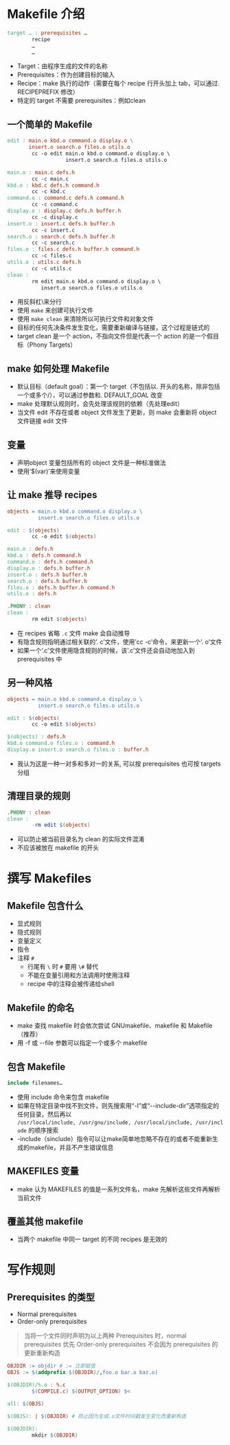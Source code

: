 # Makefile 介绍
```makefile
target … : prerequisites …
        recipe
        …
        …
```
- Target：由程序生成的文件的名称
- Prerequisites：作为创建目标的输入
- Recipe：make 执行的动作（需要在每个 recipe 行开头加上 tab，可以通过. RECIPEPREFIX 修改）
- 特定的 target 不需要 prerequisites：例如clean
## 一个简单的 Makefile
```makefile
edit : main.o kbd.o command.o display.o \
       insert.o search.o files.o utils.o
        cc -o edit main.o kbd.o command.o display.o \
                   insert.o search.o files.o utils.o

main.o : main.c defs.h
        cc -c main.c
kbd.o : kbd.c defs.h command.h
        cc -c kbd.c
command.o : command.c defs.h command.h
        cc -c command.c
display.o : display.c defs.h buffer.h
        cc -c display.c
insert.o : insert.c defs.h buffer.h
        cc -c insert.c
search.o : search.c defs.h buffer.h
        cc -c search.c
files.o : files.c defs.h buffer.h command.h
        cc -c files.c
utils.o : utils.c defs.h
        cc -c utils.c
clean :
        rm edit main.o kbd.o command.o display.o \
           insert.o search.o files.o utils.o
```
- 用反斜杠\来分行
- 使用 `make` 来创建可执行文件
- 使用 `make clean` 来清除所以可执行文件和对象文件
- 目标的任何先决条件发生变化，需要重新编译与链接，这个过程是链式的
- target clean 是一个 action，不指向文件但是代表一个 action 的是一个假目标（Phony Targets）
## make 如何处理 Makefile
- 默认目标（default goal）：第一个 target（不包括以. 开头的名称，除非包括一个或多个/），可以通过参数和. DEFAULT_GOAL 改变
- make 处理默认规则时，会先处理该规则的依赖（先处理edit）
- 当文件 edit 不存在或者 object 文件发生了更新，则 make 会重新将 object 文件链接 edit 文件
## 变量
- 声明object 变量包括所有的 object 文件是一种标准做法
- 使用‘$(var)’来使用变量
## 让 make 推导 recipes
```makefile
objects = main.o kbd.o command.o display.o \
          insert.o search.o files.o utils.o

edit : $(objects)
        cc -o edit $(objects)

main.o : defs.h
kbd.o : defs.h command.h
command.o : defs.h command.h
display.o : defs.h buffer.h
insert.o : defs.h buffer.h
search.o : defs.h buffer.h
files.o : defs.h buffer.h command.h
utils.o : defs.h

.PHONY : clean
clean :
        rm edit $(objects)
```
- 在 recipes 省略 `.c` 文件 make 会自动推导
- 有隐含规则指明通过相关联的’. c’文件，使用’cc -c’命令，来更新一个’. o’文件
- 如果一个’.c’文件使用隐含规则的时候，该’.c’文件还会自动地加入到 prerequisites 中
## 另一种风格
```makefile
objects = main.o kbd.o command.o display.o \
          insert.o search.o files.o utils.o

edit : $(objects)
        cc -o edit $(objects)

$(objects) : defs.h
kbd.o command.o files.o : command.h
display.o insert.o search.o files.o : buffer.h
```
- 我认为这是一种一对多和多对一的关系, 可以按 prerequisites 也可按 targets 分组
## 清理目录的规则
```makefile
.PHONY : clean
clean :
        -rm edit $(objects)
```
- 可以防止被当前目录名为 clean 的实际文件混淆
- 不应该被放在 makefile 的开头
# 撰写 Makefiles
## Makefile 包含什么
- 显式规则
- 隐式规则
- 变量定义
- 指令
- 注释 `#`
	- 行尾有 `\` 时 `#` 要用 `\#` 替代
	- 不能在变量引用和方法调用时使用注释
	- recipe 中的注释会被传递给shell
## Makefile 的命名
- make 查找 makefile 时会依次尝试 GNUmakefile、makefile 和 Makefile（推荐）
- 用 -f 或 --file 参数可以指定一个或多个 makefile
## 包含 Makefile
```makefile
include filenames…
```
- 使用 include 命令来包含 makefile
- 如果在特定目录中找不到文件，则先搜索用“-I”或“--include-dir”选项指定的任何目录，然后再以 `/usr/local/include, /usr/gnu/include, /usr/local/include, /usr/include` 的顺序搜索
- -include（sinclude）指令可以让make简单地忽略不存在的或者不能重新生成的makefile，并且不产生错误信息
## MAKEFILES 变量
- make 认为 MAKEFILES 的值是一系列文件名，make 先解析这些文件再解析当前文件
## 覆盖其他 makefile
- 当两个 makefile 中同一 target 的不同 recipes 是无效的
# 写作规则
## Prerequisites 的类型
- Normal prerequisites
- Order-only prerequisites
>当将一个文件同时声明为以上两种 Prerequisites 时，normal prerequisites 优先
>Order-only prerequisites 不会因为 prerequisites 的更新重新构造


```makefile
OBJDIR := objdir # := 立即赋值
OBJS := $(addprefix $(OBJDIR)/,foo.o bar.o baz.o)

$(OBJDIR)/%.o : %.c 
        $(COMPILE.c) $(OUTPUT_OPTION) $<

all: $(OBJS)

$(OBJS): | $(OBJDIR) # 防止因为生成.o文件时间戳发生变化而重新构造

$(OBJDIR):
        mkdir $(OBJDIR)
```
